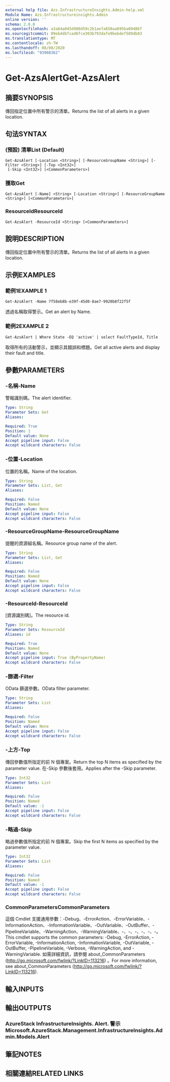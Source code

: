 ```yaml
---
external help file: Azs.InfrastructureInsights.Admin-help.xml
Module Name: Azs.Infrastructureinsights.Admin
online version: ''
schema: 2.0.0
ms.openlocfilehash: a3a64a045d988d59c2b1aefa650aa695ba09486f
ms.sourcegitcommit: 09eb4dbfcad6fce303b793dafe9bebdef589db03
ms.translationtype: MT
ms.contentlocale: zh-TW
ms.lasthandoff: 08/08/2020
ms.locfileid: "93968362"
---
```

# <span data-ttu-id="0e3b3-101">Get-AzsAlert</span><span class="sxs-lookup"><span data-stu-id="0e3b3-101">Get-AzsAlert</span></span>

## <span data-ttu-id="0e3b3-102">摘要</span><span class="sxs-lookup"><span data-stu-id="0e3b3-102">SYNOPSIS</span></span>
<span data-ttu-id="0e3b3-103">傳回指定位置中所有警示的清單。</span><span class="sxs-lookup"><span data-stu-id="0e3b3-103">Returns the list of all alerts in a given location.</span></span>

## <span data-ttu-id="0e3b3-104">句法</span><span class="sxs-lookup"><span data-stu-id="0e3b3-104">SYNTAX</span></span>

### <span data-ttu-id="0e3b3-105"> (預設) 清單</span><span class="sxs-lookup"><span data-stu-id="0e3b3-105">List (Default)</span></span>
```
Get-AzsAlert [-Location <String>] [-ResourceGroupName <String>] [-Filter <String>] [-Top <Int32>]
 [-Skip <Int32>] [<CommonParameters>]
```

### <span data-ttu-id="0e3b3-106">獲取</span><span class="sxs-lookup"><span data-stu-id="0e3b3-106">Get</span></span>
```
Get-AzsAlert [-Name] <String> [-Location <String>] [-ResourceGroupName <String>] [<CommonParameters>]
```

### <span data-ttu-id="0e3b3-107">ResourceId</span><span class="sxs-lookup"><span data-stu-id="0e3b3-107">ResourceId</span></span>
```
Get-AzsAlert -ResourceId <String> [<CommonParameters>]
```

## <span data-ttu-id="0e3b3-108">說明</span><span class="sxs-lookup"><span data-stu-id="0e3b3-108">DESCRIPTION</span></span>
<span data-ttu-id="0e3b3-109">傳回指定位置中所有警示的清單。</span><span class="sxs-lookup"><span data-stu-id="0e3b3-109">Returns the list of all alerts in a given location.</span></span>

## <span data-ttu-id="0e3b3-110">示例</span><span class="sxs-lookup"><span data-stu-id="0e3b3-110">EXAMPLES</span></span>

### <span data-ttu-id="0e3b3-111">範例1</span><span class="sxs-lookup"><span data-stu-id="0e3b3-111">EXAMPLE 1</span></span>
```
Get-AzsAlert -Name 7f58eb8b-e39f-45d0-8ae7-9920b8f22f5f
```

<span data-ttu-id="0e3b3-112">透過名稱取得警示。</span><span class="sxs-lookup"><span data-stu-id="0e3b3-112">Get an alert by Name.</span></span>

### <span data-ttu-id="0e3b3-113">範例2</span><span class="sxs-lookup"><span data-stu-id="0e3b3-113">EXAMPLE 2</span></span>
```
Get-AzsAlert | Where State -EQ 'active' | select FaultTypeId, Title
```

<span data-ttu-id="0e3b3-114">取得所有的活動警示，並顯示其錯誤和標題。</span><span class="sxs-lookup"><span data-stu-id="0e3b3-114">Get all active alerts and display their fault and title.</span></span>

## <span data-ttu-id="0e3b3-115">參數</span><span class="sxs-lookup"><span data-stu-id="0e3b3-115">PARAMETERS</span></span>

### <span data-ttu-id="0e3b3-116">-名稱</span><span class="sxs-lookup"><span data-stu-id="0e3b3-116">-Name</span></span>
<span data-ttu-id="0e3b3-117">警報識別碼。</span><span class="sxs-lookup"><span data-stu-id="0e3b3-117">The alert identifier.</span></span>

```yaml
Type: String
Parameter Sets: Get
Aliases:

Required: True
Position: 1
Default value: None
Accept pipeline input: False
Accept wildcard characters: False
```

### <span data-ttu-id="0e3b3-118">-位置</span><span class="sxs-lookup"><span data-stu-id="0e3b3-118">-Location</span></span>
<span data-ttu-id="0e3b3-119">位置的名稱。</span><span class="sxs-lookup"><span data-stu-id="0e3b3-119">Name of the location.</span></span>

```yaml
Type: String
Parameter Sets: List, Get
Aliases:

Required: False
Position: Named
Default value: None
Accept pipeline input: False
Accept wildcard characters: False
```

### <span data-ttu-id="0e3b3-120">-ResourceGroupName</span><span class="sxs-lookup"><span data-stu-id="0e3b3-120">-ResourceGroupName</span></span>
<span data-ttu-id="0e3b3-121">提醒的資源組名稱。</span><span class="sxs-lookup"><span data-stu-id="0e3b3-121">Resource group name of the alert.</span></span>

```yaml
Type: String
Parameter Sets: List, Get
Aliases:

Required: False
Position: Named
Default value: None
Accept pipeline input: False
Accept wildcard characters: False
```

### <span data-ttu-id="0e3b3-122">-ResourceId</span><span class="sxs-lookup"><span data-stu-id="0e3b3-122">-ResourceId</span></span>
<span data-ttu-id="0e3b3-123">[資源識別碼]。</span><span class="sxs-lookup"><span data-stu-id="0e3b3-123">The resource id.</span></span>

```yaml
Type: String
Parameter Sets: ResourceId
Aliases: id

Required: True
Position: Named
Default value: None
Accept pipeline input: True (ByPropertyName)
Accept wildcard characters: False
```

### <span data-ttu-id="0e3b3-124">-篩選</span><span class="sxs-lookup"><span data-stu-id="0e3b3-124">-Filter</span></span>
<span data-ttu-id="0e3b3-125">OData 篩選參數。</span><span class="sxs-lookup"><span data-stu-id="0e3b3-125">OData filter parameter.</span></span>

```yaml
Type: String
Parameter Sets: List
Aliases:

Required: False
Position: Named
Default value: None
Accept pipeline input: False
Accept wildcard characters: False
```

### <span data-ttu-id="0e3b3-126">-上方</span><span class="sxs-lookup"><span data-stu-id="0e3b3-126">-Top</span></span>
<span data-ttu-id="0e3b3-127">傳回參數值所指定的前 N 個專案。</span><span class="sxs-lookup"><span data-stu-id="0e3b3-127">Return the top N items as specified by the parameter value.</span></span>
<span data-ttu-id="0e3b3-128">在-Skip 參數後套用。</span><span class="sxs-lookup"><span data-stu-id="0e3b3-128">Applies after the -Skip parameter.</span></span>

```yaml
Type: Int32
Parameter Sets: List
Aliases:

Required: False
Position: Named
Default value: -1
Accept pipeline input: False
Accept wildcard characters: False
```

### <span data-ttu-id="0e3b3-129">-略過</span><span class="sxs-lookup"><span data-stu-id="0e3b3-129">-Skip</span></span>
<span data-ttu-id="0e3b3-130">略過參數值所指定的前 N 個專案。</span><span class="sxs-lookup"><span data-stu-id="0e3b3-130">Skip the first N items as specified by the parameter value.</span></span>

```yaml
Type: Int32
Parameter Sets: List
Aliases:

Required: False
Position: Named
Default value: -1
Accept pipeline input: False
Accept wildcard characters: False
```

### <span data-ttu-id="0e3b3-131">CommonParameters</span><span class="sxs-lookup"><span data-stu-id="0e3b3-131">CommonParameters</span></span>
<span data-ttu-id="0e3b3-132">這個 Cmdlet 支援通用參數：-Debug、-ErrorAction、-ErrorVariable、-InformationAction、-InformationVariable、-OutVariable、-OutBuffer、-PipelineVariable、-WarningAction、-WarningVariable、-、-、-、-、-、-。</span><span class="sxs-lookup"><span data-stu-id="0e3b3-132">This cmdlet supports the common parameters: -Debug, -ErrorAction, -ErrorVariable, -InformationAction, -InformationVariable, -OutVariable, -OutBuffer, -PipelineVariable, -Verbose, -WarningAction, and -WarningVariable.</span></span> <span data-ttu-id="0e3b3-133">如需詳細資訊，請參閱 about_CommonParameters (http://go.microsoft.com/fwlink/?LinkID=113216) 。</span><span class="sxs-lookup"><span data-stu-id="0e3b3-133">For more information, see about_CommonParameters (http://go.microsoft.com/fwlink/?LinkID=113216).</span></span>

## <span data-ttu-id="0e3b3-134">輸入</span><span class="sxs-lookup"><span data-stu-id="0e3b3-134">INPUTS</span></span>

## <span data-ttu-id="0e3b3-135">輸出</span><span class="sxs-lookup"><span data-stu-id="0e3b3-135">OUTPUTS</span></span>

### <span data-ttu-id="0e3b3-136">AzureStack InfrastructureInsights. Alert. 警示</span><span class="sxs-lookup"><span data-stu-id="0e3b3-136">Microsoft.AzureStack.Management.InfrastructureInsights.Admin.Models.Alert</span></span>

## <span data-ttu-id="0e3b3-137">筆記</span><span class="sxs-lookup"><span data-stu-id="0e3b3-137">NOTES</span></span>

## <span data-ttu-id="0e3b3-138">相關連結</span><span class="sxs-lookup"><span data-stu-id="0e3b3-138">RELATED LINKS</span></span>
